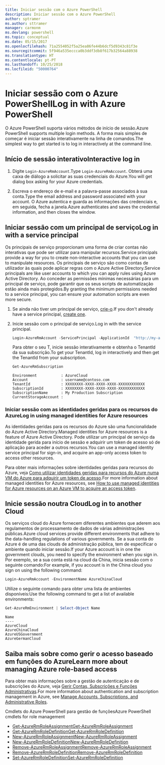 ```yaml
---
title: Iniciar sessão com o Azure PowerShell
description: Iniciar sessão com o Azure PowerShell
author: sptramer
ms.author: sttramer
manager: carmonm
ms.devlang: powershell
ms.topic: conceptual
ms.date: 05/15/2017
ms.openlocfilehash: 71a2554052f5a25ea86fe44b6dcf5d9343c81f3e
ms.sourcegitcommit: 5f946a535eccca0b3ddf3db8f617b32564a88938
ms.translationtype: HT
ms.contentlocale: pt-PT
ms.lasthandoff: 10/25/2018
ms.locfileid: "50000764"
---
```

# <a name="log-in-with-azure-powershell"></a><span data-ttu-id="a706c-103">Iniciar sessão com o Azure PowerShell</span><span class="sxs-lookup"><span data-stu-id="a706c-103">Log in with Azure PowerShell</span></span>

<span data-ttu-id="a706c-104">O Azure PowerShell suporta vários métodos de início de sessão.</span><span class="sxs-lookup"><span data-stu-id="a706c-104">Azure PowerShell supports multiple login methods.</span></span> <span data-ttu-id="a706c-105">A forma mais simples de começar é iniciar sessão interativamente na linha de comandos.</span><span class="sxs-lookup"><span data-stu-id="a706c-105">The simplest way to get started is to log in interactively at the command line.</span></span>

## <a name="interactive-log-in"></a><span data-ttu-id="a706c-106">Início de sessão interativo</span><span class="sxs-lookup"><span data-stu-id="a706c-106">Interactive log in</span></span>

1. <span data-ttu-id="a706c-107">Digite `Login-AzureRmAccount`.</span><span class="sxs-lookup"><span data-stu-id="a706c-107">Type `Login-AzureRmAccount`.</span></span> <span data-ttu-id="a706c-108">Obterá uma caixa de diálogo a solicitar as suas credenciais do Azure.</span><span class="sxs-lookup"><span data-stu-id="a706c-108">You will get dialog box asking for your Azure credentials.</span></span>

2. <span data-ttu-id="a706c-109">Escreva o endereço de e-mail e a palavra-passe associados à sua conta.</span><span class="sxs-lookup"><span data-stu-id="a706c-109">Type the email address and password associated with your account.</span></span> <span data-ttu-id="a706c-110">O Azure autentica e guarda as informações das credenciais e, em seguida, fecha a janela.</span><span class="sxs-lookup"><span data-stu-id="a706c-110">Azure authenticates and saves the credential information, and then closes the window.</span></span>

## <a name="log-in-with-a-service-principal"></a><span data-ttu-id="a706c-111">Iniciar sessão com um principal de serviço</span><span class="sxs-lookup"><span data-stu-id="a706c-111">Log in with a service principal</span></span>

<span data-ttu-id="a706c-112">Os principais de serviço proporcionam uma forma de criar contas não interativas que pode ser utilizar para manipular recursos.</span><span class="sxs-lookup"><span data-stu-id="a706c-112">Service principals provide a way for you to create non-interactive accounts that you can use to manipulate resources.</span></span> <span data-ttu-id="a706c-113">Os principais de serviço são como contas de utilizador às quais pode aplicar regras com o Azure Active Directory.</span><span class="sxs-lookup"><span data-stu-id="a706c-113">Service principals are like user accounts to which you can apply rules using Azure Active Directory.</span></span> <span data-ttu-id="a706c-114">Ao conceder as permissões mínimas necessárias para um principal de serviço, pode garantir que os seus scripts de automatização estão ainda mais protegidos.</span><span class="sxs-lookup"><span data-stu-id="a706c-114">By granting the minimum permissions needed to a service principal, you can ensure your automation scripts are even more secure.</span></span>

1. <span data-ttu-id="a706c-115">Se ainda não tiver um principal de serviço, [crie-o](create-azure-service-principal-azureps.md).</span><span class="sxs-lookup"><span data-stu-id="a706c-115">If you don't already have a service principal, [create one](create-azure-service-principal-azureps.md).</span></span>

2. <span data-ttu-id="a706c-116">Inicie sessão com o principal de serviço.</span><span class="sxs-lookup"><span data-stu-id="a706c-116">Log in with the service principal.</span></span>

    ```powershell
    Login-AzureRmAccount -ServicePrincipal -ApplicationId  "http://my-app" -Credential $pscredential -TenantId $tenantid
    ```

    <span data-ttu-id="a706c-117">Para obter o seu T, inicie sessão interativamente e obtenha o TenantId da sua subscrição.</span><span class="sxs-lookup"><span data-stu-id="a706c-117">To get your TenantId, log in interactively and then get the TenantId from your subscription.</span></span>

    ```powershell
    Get-AzureRmSubscription
    ```

    ```output
    Environment           : AzureCloud
    Account               : username@contoso.com
    TenantId              : XXXXXXXX-XXXX-XXXX-XXXX-XXXXXXXXXXXX
    SubscriptionId        : XXXXXXXX-XXXX-XXXX-XXXX-XXXXXXXXXXXX
    SubscriptionName      : My Production Subscription
    CurrentStorageAccount :
    ```

### <a name="log-in-using-managed-identities-for-azure-resources"></a><span data-ttu-id="a706c-118">Iniciar sessão com as identidades geridas para os recursos do Azure</span><span class="sxs-lookup"><span data-stu-id="a706c-118">Log in using managed identities for Azure resources</span></span>

<span data-ttu-id="a706c-119">As identidades geridas para os recursos do Azure são uma funcionalidade do Azure Active Directory.</span><span class="sxs-lookup"><span data-stu-id="a706c-119">Managed identities for Azure resources is a feature of Azure Active Directory.</span></span> <span data-ttu-id="a706c-120">Pode utilizar um principal de serviço da identidade gerida para início de sessão e adquirir um token de acesso só de aplicação para aceder a outros recursos.</span><span class="sxs-lookup"><span data-stu-id="a706c-120">You can use a managed identity service principal for sign-in, and acquire an app-only access token to access other resources.</span></span>

<span data-ttu-id="a706c-121">Para obter mais informações sobre identidades geridas para recursos do Azure, veja [Como utilizar identidades geridas para recursos do Azure numa VM do Azure para adquirir um token de acesso](/azure/active-directory/managed-identities-azure-resources/how-to-use-vm-token).</span><span class="sxs-lookup"><span data-stu-id="a706c-121">For more information about managed identities for Azure resources, see [How to use managed identities for Azure resources on an Azure VM to acquire an access token](/azure/active-directory/managed-identities-azure-resources/how-to-use-vm-token).</span></span>

## <a name="log-in-to-another-cloud"></a><span data-ttu-id="a706c-122">Inicie sessão noutra Cloud</span><span class="sxs-lookup"><span data-stu-id="a706c-122">Log in to another Cloud</span></span>

<span data-ttu-id="a706c-123">Os serviços cloud do Azure fornecem diferentes ambientes que aderem aos regulamentos de processamento de dados de várias administrações públicas.</span><span class="sxs-lookup"><span data-stu-id="a706c-123">Azure cloud services provide different environments that adhere to the data-handling regulations of various governments.</span></span> <span data-ttu-id="a706c-124">Se a sua conta do Azure é de uma das clouds de administração pública, tem de especificar o ambiente quando iniciar sessão.</span><span class="sxs-lookup"><span data-stu-id="a706c-124">If your Azure account is in one the government clouds, you need to specify the environment when you sign in.</span></span> <span data-ttu-id="a706c-125">Por exemplo, se a sua conta está na cloud da China, inicia sessão com o seguinte comando:</span><span class="sxs-lookup"><span data-stu-id="a706c-125">For example, if you account is in the China cloud you sign on using the following command:</span></span>

```powershell
Login-AzureRmAccount -EnvironmentName AzureChinaCloud
```

<span data-ttu-id="a706c-126">Utilize o seguinte comando para obter uma lista de ambientes disponíveis:</span><span class="sxs-lookup"><span data-stu-id="a706c-126">Use the following command to get a list of available environments:</span></span>

```powershell
Get-AzureRmEnvironment | Select-Object Name
```

```output
Name
----
AzureCloud
AzureChinaCloud
AzureUSGovernment
AzureGermanCloud
```

## <a name="learn-more-about-managing-azure-role-based-access"></a><span data-ttu-id="a706c-127">Saiba mais sobre como gerir o acesso baseado em funções do Azure</span><span class="sxs-lookup"><span data-stu-id="a706c-127">Learn more about managing Azure role-based access</span></span>

<span data-ttu-id="a706c-128">Para obter mais informações sobre a gestão de autenticação e de subscrições do Azure, veja [Gerir Contas, Subscrições e Funções Administrativas](/azure/active-directory/role-based-access-control-configure).</span><span class="sxs-lookup"><span data-stu-id="a706c-128">For more information about authentication and subscription management in Azure, see [Manage Accounts, Subscriptions, and Administrative Roles](/azure/active-directory/role-based-access-control-configure).</span></span>

<span data-ttu-id="a706c-129">Cmdlets do Azure PowerShell para gestão de funções</span><span class="sxs-lookup"><span data-stu-id="a706c-129">Azure PowerShell cmdlets for role management</span></span>

* [<span data-ttu-id="a706c-130">Get-AzureRmRoleAssignment</span><span class="sxs-lookup"><span data-stu-id="a706c-130">Get-AzureRmRoleAssignment</span></span>](/powershell/module/AzureRM.Resources/Get-AzureRmRoleAssignment)
* [<span data-ttu-id="a706c-131">Get-AzureRmRoleDefinition</span><span class="sxs-lookup"><span data-stu-id="a706c-131">Get-AzureRmRoleDefinition</span></span>](/powershell/module/AzureRM.Resources/Get-AzureRmRoleDefinition)
* [<span data-ttu-id="a706c-132">New-AzureRmRoleAssignment</span><span class="sxs-lookup"><span data-stu-id="a706c-132">New-AzureRmRoleAssignment</span></span>](/powershell/module/AzureRM.Resources/New-AzureRmRoleAssignment)
* [<span data-ttu-id="a706c-133">New-AzureRmRoleDefinition</span><span class="sxs-lookup"><span data-stu-id="a706c-133">New-AzureRmRoleDefinition</span></span>](/powershell/module/AzureRM.Resources/New-AzureRmRoleDefinition)
* [<span data-ttu-id="a706c-134">Remove-AzureRmRoleAssignment</span><span class="sxs-lookup"><span data-stu-id="a706c-134">Remove-AzureRmRoleAssignment</span></span>](/powershell/module/AzureRM.Resources/Remove-AzureRmRoleAssignment)
* [<span data-ttu-id="a706c-135">Remove-AzureRmRoleDefinition</span><span class="sxs-lookup"><span data-stu-id="a706c-135">Remove-AzureRmRoleDefinition</span></span>](/powershell/module/AzureRM.Resources/Remove-AzureRmRoleDefinition)
* [<span data-ttu-id="a706c-136">Set-AzureRmRoleDefinition</span><span class="sxs-lookup"><span data-stu-id="a706c-136">Set-AzureRmRoleDefinition</span></span>](/powershell/moduel/AzureRM.Resources/Set-AzureRmRoleDefinition)
